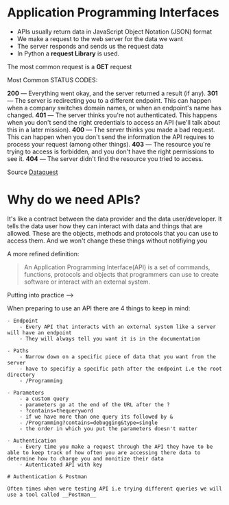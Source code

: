 # Application Programming Interfaces

- APIs usually return data in JavaScript Object Notation (JSON) format
- We make a request to the web server for the data we want
- The server responds and sends us the request data
- In Python a **request Library** is used.

The most common request is a **GET** request

Most Common STATUS CODES:

**200** — Everything went okay, and the server returned a result (if any).
**301** — The server is redirecting you to a different endpoint. This can happen when a company switches domain names, or when an endpoint's name has changed.
**401** — The server thinks you're not authenticated. This happens when you don't send the right credentials to access an API (we'll talk about this in a later mission).
**400** — The server thinks you made a bad request. This can happen when you don't send the information the API requires to process your request (among other things).
**403** — The resource you're trying to access is forbidden, and you don't have the right permissions to see it.
**404** — The server didn't find the resource you tried to access.

Source [Dataquest](https://app.dataquest.io/m/52/working-with-apis/4/understanding-status-codes)

# Why do we need APIs?

It's like a contract between the data provider and the data user/developer. It tells the data user how they can interact with data and things that are allowed. These are the objects, methods and protocols that you can use to access them. And we won't change these things without notifiying you

A more refined definition:

> An Application Programming Interface(API) is a set of commands, functions, protocols and objects that programmers can use to create software or interact with an external system.

Putting into practice -->

When preparing to use an API there are 4 things to keep in mind:

    - Endpoint
        - Every API that interacts with an external system like a server will have an endpoint
        - They will always tell you want it is in the documentation

    - Paths
        - Narrow down on a specific piece of data that you want from the server
        - have to specifiy a specific path after the endpoint i.e the root directory
        - /Programming

    - Parameters
        - a custom query
        - parameters go at the end of the URL after the ?
        - ?contains=thequeryword
        - if we have more than one query its followed by &
        - /Programming?contains=debugging&type=single
        - the order in which you put the parameters doesn't matter

    - Authentication
        - Every time you make a request through the API they have to be able to keep track of how often you are accessing there data to determine how to charge you and monitize their data
        - Autenticated API with key

    # Authentication & Postman

    Often times when were testing API i.e trying different queries we will use a tool called __Postman__

